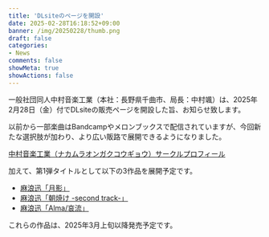 ```yaml
---
title: 'DLsiteのページを開設'
date: 2025-02-28T16:18:52+09:00
banner: /img/20250228/thumb.png
draft: false
categories:
- News
comments: false
showMeta: true
showActions: false
---
```


一般社団同人中村音楽工業（本社：長野県千曲市、局長：中村颯）は、2025年2月28日（金）付でDLsiteの販売ページを開設した旨、お知らせ致します。

以前から一部楽曲はBandcampやメロンブックスで配信されていますが、今回新たな選択肢が加わり、より広い販路で展開できるようになりました。

[中村音楽工業（ナカムラオンガクコウギョウ）サークルプロフィール](https://www.dlsite.com/home/announce/=/product_id/RJ01350054.html)

加えて、第1弾タイトルとして以下の3作品を展開予定です。

- [麻浪迅「月影」](https://www.dlsite.com/home/announce/=/product_id/RJ01349990.html)
- [麻浪迅「朝焼け -second track-」](https://www.dlsite.com/home/announce/=/product_id/RJ01350035.html)
- [麻浪迅「Alma/哀流」](https://www.dlsite.com/home/announce/=/product_id/RJ01350054.html)


これらの作品は、2025年3月上旬以降発売予定です。
